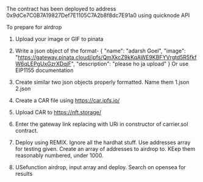 The contract has been deployed to address 0x9dCe7C0B7A19827Def7E1105C7A2b8f8dc7E91a0 using quicknode API

To prepare for airdrop

1. Upload your image or GIF to pinata
2. Write a json object of the format-
   {
   "name": "adarsh Goel",
   "image": "https://gateway.pinata.cloud/ipfs/QmXkcZ9kKqAWE9KBFYVrgtd5R5fkfW6qLEPgUxGzrXDqjF",
   "description": "please ho ja upload"
   }
   Or use EIP1155 documentation

3. Create similar two json objects properly formatted. Name them 1.json 2.json
4. Create a CAR file using https://car.ipfs.io/
5. Upload CAR to https://nft.storage/
6. Enter the gateway link replacing with URi in constructor of carrier.sol contract.
7. Deploy using REMIX. Ignore all the hardhat stuff. Use addresses array for testing given. Create an array of addresses to airdrop to. KEep them reasonably numbered, under 1000.
8. USefunction airdrop, input array and deploy. Search on opensea for results
